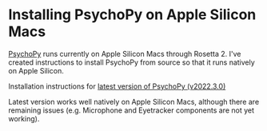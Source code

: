 # Installing PsychoPy on Apple Silicon Macs

[PsychoPy](https://www.psychopy.org) runs currently on Apple Silicon Macs through Rosetta 2. I've created instructions to install PsychoPy from source so that it runs natively on Apple Silicon.

Installation instructions for [latest version of PsychoPy (v2022.3.0)](v2022.3.0%20Qt6.md)

Latest version works well natively on Apple Silicon Macs, although there are remaining issues (e.g. Microphone and Eyetracker components are not yet working).
